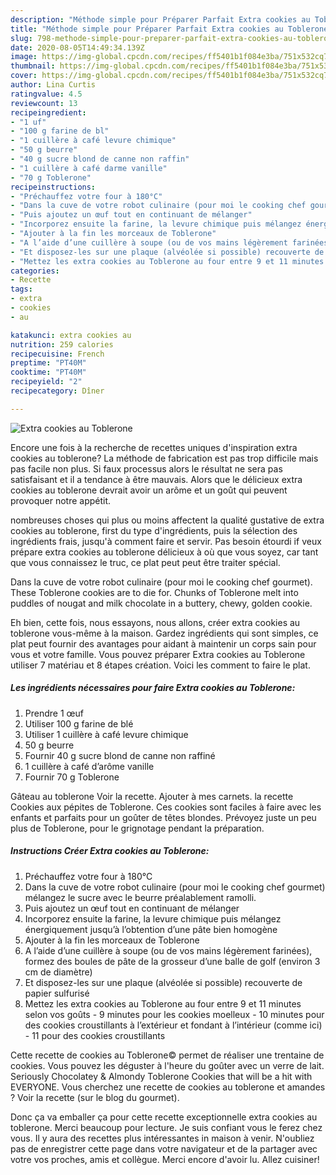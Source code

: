 ```yaml
---
description: "Méthode simple pour Préparer Parfait Extra cookies au Toblerone"
title: "Méthode simple pour Préparer Parfait Extra cookies au Toblerone"
slug: 798-methode-simple-pour-preparer-parfait-extra-cookies-au-toblerone
date: 2020-08-05T14:49:34.139Z
image: https://img-global.cpcdn.com/recipes/ff5401b1f084e3ba/751x532cq70/extra-cookies-au-toblerone-photo-principale-de-la-recette.jpg
thumbnail: https://img-global.cpcdn.com/recipes/ff5401b1f084e3ba/751x532cq70/extra-cookies-au-toblerone-photo-principale-de-la-recette.jpg
cover: https://img-global.cpcdn.com/recipes/ff5401b1f084e3ba/751x532cq70/extra-cookies-au-toblerone-photo-principale-de-la-recette.jpg
author: Lina Curtis
ratingvalue: 4.5
reviewcount: 13
recipeingredient:
- "1 uf"
- "100 g farine de bl"
- "1 cuillère à café levure chimique"
- "50 g beurre"
- "40 g sucre blond de canne non raffin"
- "1 cuillère à café darme vanille"
- "70 g Toblerone"
recipeinstructions:
- "Préchauffez votre four à 180°C"
- "Dans la cuve de votre robot culinaire (pour moi le cooking chef gourmet) mélangez le sucre avec le beurre préalablement ramolli."
- "Puis ajoutez un œuf tout en continuant de mélanger"
- "Incorporez ensuite la farine, la levure chimique puis mélangez énergiquement jusqu’à l’obtention d’une pâte bien homogène"
- "Ajouter à la fin les morceaux de Toblerone"
- "A l’aide d’une cuillère à soupe (ou de vos mains légèrement farinées), formez des boules de pâte de la grosseur d’une balle de golf (environ 3 cm de diamètre)"
- "Et disposez-les sur une plaque (alvéolée si possible) recouverte de papier sulfurisé"
- "Mettez les extra cookies au Toblerone au four entre 9 et 11 minutes selon vos goûts 9 minutes pour les cookies moelleux 10 minutes pour des cookies croustillants à l’extérieur et fondant à l’intérieur (comme ici) 11 pour des cookies croustillants"
categories:
- Recette
tags:
- extra
- cookies
- au

katakunci: extra cookies au 
nutrition: 259 calories
recipecuisine: French
preptime: "PT40M"
cooktime: "PT40M"
recipeyield: "2"
recipecategory: Dîner

---
```



![Extra cookies au Toblerone](https://img-global.cpcdn.com/recipes/ff5401b1f084e3ba/751x532cq70/extra-cookies-au-toblerone-photo-principale-de-la-recette.jpg)

Encore une fois à la recherche de recettes uniques d'inspiration extra cookies au toblerone? La méthode de fabrication est pas trop difficile mais pas facile non plus. Si faux processus alors le résultat ne sera pas satisfaisant et il a tendance à être mauvais. Alors que le délicieux extra cookies au toblerone devrait avoir un arôme et un goût qui peuvent provoquer notre appétit.

nombreuses choses qui plus ou moins affectent la qualité gustative de extra cookies au toblerone, first du type d'ingrédients, puis la sélection des ingrédients frais, jusqu'à comment faire et servir. Pas besoin étourdi if veux prépare extra cookies au toblerone délicieux à où que vous soyez, car tant que vous connaissez le truc, ce plat peut peut être traiter spécial.

Dans la cuve de votre robot culinaire (pour moi le cooking chef gourmet). These Toblerone cookies are to die for. Chunks of Toblerone melt into puddles of nougat and milk chocolate in a buttery, chewy, golden cookie.


Eh bien, cette fois, nous essayons, nous allons, créer extra cookies au toblerone vous-même à la maison. Gardez ingrédients qui sont simples, ce plat peut fournir des avantages pour aidant à maintenir un corps sain pour vous et votre famille. Vous pouvez préparer Extra cookies au Toblerone utiliser 7 matériau et 8 étapes création. Voici les comment to faire le plat.

<!--inarticleads1-->

##### Les ingrédients nécessaires pour faire Extra cookies au Toblerone:

1. Prendre 1 œuf
1. Utiliser 100 g farine de blé
1. Utiliser 1 cuillère à café levure chimique
1.  50 g beurre
1. Fournir 40 g sucre blond de canne non raffiné
1.  1 cuillère à café d’arôme vanille
1. Fournir 70 g Toblerone


Gâteau au toblerone Voir la recette. Ajouter à mes carnets. la recette Cookies aux pépites de Toblerone. Ces cookies sont faciles à faire avec les enfants et parfaits pour un goûter de têtes blondes. Prévoyez juste un peu plus de Toblerone, pour le grignotage pendant la préparation. 

<!--inarticleads2-->

##### Instructions Créer Extra cookies au Toblerone:

1. Préchauffez votre four à 180°C
1. Dans la cuve de votre robot culinaire (pour moi le cooking chef gourmet) mélangez le sucre avec le beurre préalablement ramolli.
1. Puis ajoutez un œuf tout en continuant de mélanger
1. Incorporez ensuite la farine, la levure chimique puis mélangez énergiquement jusqu’à l’obtention d’une pâte bien homogène
1. Ajouter à la fin les morceaux de Toblerone
1. A l’aide d’une cuillère à soupe (ou de vos mains légèrement farinées), formez des boules de pâte de la grosseur d’une balle de golf (environ 3 cm de diamètre)
1. Et disposez-les sur une plaque (alvéolée si possible) recouverte de papier sulfurisé
1. Mettez les extra cookies au Toblerone au four entre 9 et 11 minutes selon vos goûts - 9 minutes pour les cookies moelleux - 10 minutes pour des cookies croustillants à l’extérieur et fondant à l’intérieur (comme ici) - 11 pour des cookies croustillants


Cette recette de cookies au Toblerone© permet de réaliser une trentaine de cookies. Vous pouvez les déguster à l&#39;heure du goûter avec un verre de lait. Seriously Chocolatey &amp; Almondy Toblerone Cookies that will be a hit with EVERYONE. Vous cherchez une recette de cookies au toblerone et amandes ? Voir la recette (sur le blog du gourmet). 


Donc ça va emballer ça pour cette recette exceptionnelle extra cookies au toblerone. Merci beaucoup pour lecture. Je suis confiant vous le ferez chez vous. Il y aura des recettes plus  intéressantes in maison à venir. N'oubliez pas de enregistrer cette page dans votre navigateur et de la partager avec votre vos proches, amis et collègue. Merci encore d'avoir lu. Allez cuisiner!
